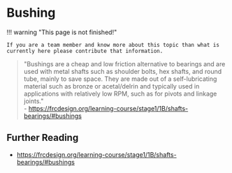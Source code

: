 # Bushing

!!! warning "This page is not finished!"

    If you are a team member and know more about this topic than what is currently here please contribute that information.

> "Bushings are a cheap and low friction alternative to bearings and are used with metal shafts such as shoulder bolts, hex shafts, and round tube, mainly to save space. They are made out of a self-lubricating material such as bronze or acetal/delrin and typically used in applications with relatively low RPM, such as for pivots and linkage joints."  
> \- <https://frcdesign.org/learning-course/stage1/1B/shafts-bearings/#bushings>

## Further Reading

- <https://frcdesign.org/learning-course/stage1/1B/shafts-bearings/#bushings>